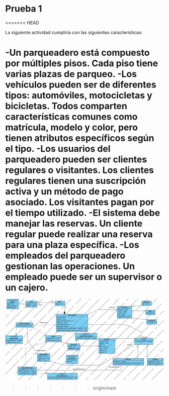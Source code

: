 # Prueba 1
<<<<<<< HEAD

La siguiente actividad cumpliria con las siguientes características:

-Un parqueadero está compuesto por múltiples pisos. Cada piso tiene varias plazas de parqueo.
-Los vehículos pueden ser de diferentes tipos: automóviles, motocicletas y bicicletas. Todos comparten características comunes como matrícula, modelo y color, pero tienen atributos específicos según el tipo.
-Los usuarios del parqueadero pueden ser clientes regulares o visitantes. Los clientes regulares tienen una suscripción activa y un método de pago asociado. Los visitantes pagan por el tiempo utilizado.
-El sistema debe manejar las reservas. Un cliente regular puede realizar una reserva para una plaza específica.
-Los empleados del parqueadero gestionan las operaciones. Un empleado puede ser un supervisor o un cajero.
=======
![Diagrama de Clases](https://github.com/Dan-San837/Prueba-1/blob/367905e74a523449842bbc4e989e628f48d78668/Parqueadero.jpg)
>>>>>>> origin/main
